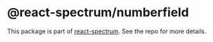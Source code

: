 # @react-spectrum/numberfield

This package is part of [react-spectrum](https://github.com/adobe-private/react-spectrum-v3). See the repo for more details.

